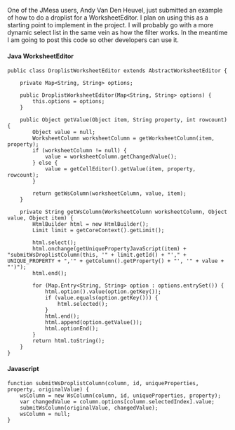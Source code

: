 One of the JMesa users, Andy Van Den Heuvel, just submitted an example of how to do a droplist for a WorksheetEditor. I plan on using this as a starting point to implement in the project. I will probably go with a more dynamic select list in the same vein as how the filter works. In the meantime I am going to post this code so other developers can use it.

#### Java WorksheetEditor ####

```
public class DroplistWorksheetEditor extends AbstractWorksheetEditor {

    private Map<String, String> options;

    public DroplistWorksheetEditor(Map<String, String> options) {
        this.options = options;
    }

    public Object getValue(Object item, String property, int rowcount) {
        Object value = null;
        WorksheetColumn worksheetColumn = getWorksheetColumn(item, property);
        if (worksheetColumn != null) {
            value = worksheetColumn.getChangedValue();
        } else {
            value = getCellEditor().getValue(item, property, rowcount);
        }

        return getWsColumn(worksheetColumn, value, item);
    }

    private String getWsColumn(WorksheetColumn worksheetColumn, Object value, Object item) {
        HtmlBuilder html = new HtmlBuilder();
        Limit limit = getCoreContext().getLimit();

        html.select();
        html.onchange(getUniquePropertyJavaScript(item) + "submitWsDroplistColumn(this, '" + limit.getId() + "'," + UNIQUE_PROPERTY + ",'" + getColumn().getProperty() + "', '" + value + "')");
        html.end();

        for (Map.Entry<String, String> option : options.entrySet()) {
            html.option().value(option.getKey());
            if (value.equals(option.getKey())) {
                html.selected();
            }
            html.end();
            html.append(option.getValue());
            html.optionEnd();
        }
        return html.toString();
    }
}
```

#### Javascript ####

```
function submitWsDroplistColumn(column, id, uniqueProperties, property, originalValue) {
    wsColumn = new WsColumn(column, id, uniqueProperties, property);
    var changedValue = column.options[column.selectedIndex].value;
    submitWsColumn(originalValue, changedValue);
    wsColumn = null;
}
```